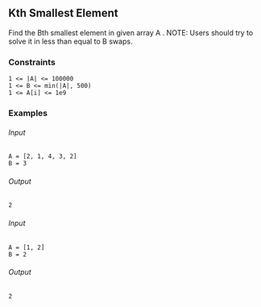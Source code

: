 ## Kth Smallest Element
Find the Bth smallest element in given array A .
NOTE: Users should try to solve it in less than equal to B swaps.

### Constraints
```
1 <= |A| <= 100000
1 <= B <= min(|A|, 500)
1 <= A[i] <= 1e9
```

### Examples
###### Input
```
A = [2, 1, 4, 3, 2]
B = 3
```
###### Output
```
2
```
###### Input
```
A = [1, 2]
B = 2
```
###### Output
```
2
```